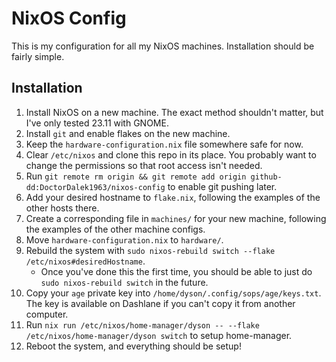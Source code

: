 # NixOS Config

This is my configuration for all my NixOS machines. Installation should be fairly simple.

## Installation

1. Install NixOS on a new machine. The exact method shouldn't matter, but I've only tested 23.11 with GNOME.
2. Install `git` and enable flakes on the new machine.
3. Keep the `hardware-configuration.nix` file somewhere safe for now.
4. Clear `/etc/nixos` and clone this repo in its place. You probably want to change the permissions so that root access isn't needed.
5. Run `git remote rm origin && git remote add origin github-dd:DoctorDalek1963/nixos-config` to enable git pushing later.
6. Add your desired hostname to `flake.nix`, following the examples of the other hosts there.
7. Create a corresponding file in `machines/` for your new machine, following the examples of the other machine configs.
8. Move `hardware-configuration.nix` to `hardware/`.
9. Rebuild the system with `sudo nixos-rebuild switch --flake /etc/nixos#desiredHostname`.
    - Once you've done this the first time, you should be able to just do `sudo nixos-rebuild switch` in the future.
10. Copy your `age` private key into `/home/dyson/.config/sops/age/keys.txt`. The key is available on Dashlane if you can't copy it from another computer.
11. Run `nix run /etc/nixos/home-manager/dyson -- --flake /etc/nixos/home-manager/dyson switch` to setup home-manager.
12. Reboot the system, and everything should be setup!
